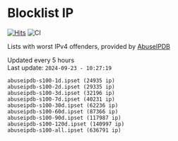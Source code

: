 # Blocklist IP

[![Hits](https://hits.seeyoufarm.com/api/count/incr/badge.svg?url=https%3A%2F%2Fgithub.com%2Fborestad%2Fblocklist-ip%2F&count_bg=%2379C83D&title_bg=%23555555&icon=&icon_color=%23E7E7E7&title=hits&edge_flat=false)](https://hits.seeyoufarm.com)  ![CI](https://img.shields.io/github/workflow/status/borestad/blocklist-ip/CI?style=flat-square)

Lists with worst IPv4 offenders, provided by [AbuseIPDB](https://www.abuseipdb.com/)

<!-- FOOTER-PLACEHOLDER -->
Updated every 5 hours<br>
Last update: `2024-09-23 - 10:27:19`
```
abuseipdb-s100-1d.ipset (24935 ip)
abuseipdb-s100-2d.ipset (29335 ip)
abuseipdb-s100-3d.ipset (32196 ip)
abuseipdb-s100-7d.ipset (40231 ip)
abuseipdb-s100-30d.ipset (62236 ip)
abuseipdb-s100-60d.ipset (87366 ip)
abuseipdb-s100-90d.ipset (117987 ip)
abuseipdb-s100-120d.ipset (140997 ip)
abuseipdb-s100-all.ipset (636791 ip)
```
